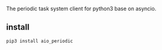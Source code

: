 The periodic task system client for python3 base on asyncio.

install
-------

    pip3 install aio_periodic
